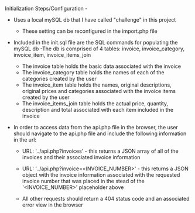 Initialization Steps/Configuration - 

* Uses a local mySQL db that I have called "challenge" in this project
    - These setting can be reconfigured in the import.php file

* Included in the init.sql file are the SQL commands for populating the mySQL db
    -The db is comprised of 4 tables: invoice, invoice_category, invoice_item, invoice_items_join
    
    - The invoice table holds the basic data associated with the invoice
    - The invoice_category table holds the names of each of the categories created by the user
    - The invoice_item table holds the names, original descriptions, original prices and categories associated with the invoice items created by the user
    - The invoice_items_join table holds the actual price, quantity, description and total associated with each item included in the invoice

* In order to access data from the api.php file in the browser, the user should navigate to the api.php file and include the following information in the url:

    - URL: '../api.php?invoices' - this returns a JSON array of all of the invoices and their associated invoice information

    - URL: '../api.php?invoice=<INVOICE_NUMBER>' - this returns a JSON object with the invoice information associated with the requested invoice number that was placed in the stead of the '<INVOICE_NUMBER>' placeholder above

    - All other requests should return a 404 status code and an associated error view in the browser